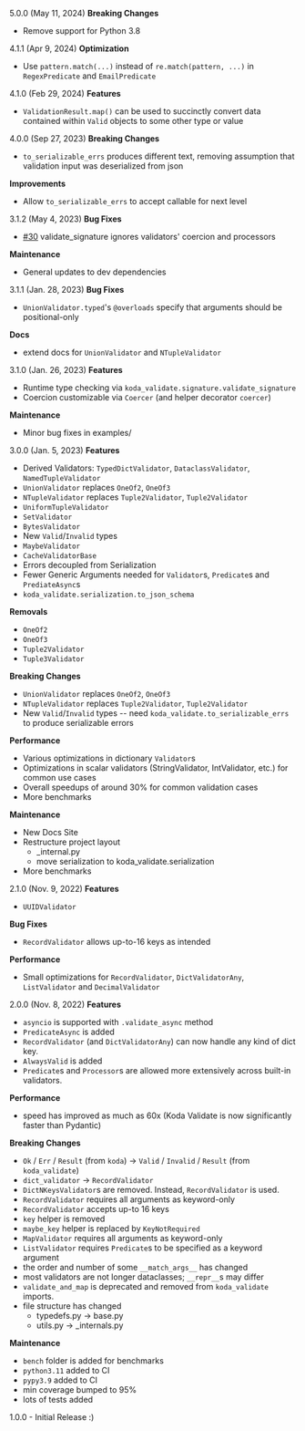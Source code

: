 5.0.0 (May 11, 2024)
**Breaking Changes**
- Remove support for Python 3.8 

4.1.1 (Apr 9, 2024)
**Optimization**
- Use `pattern.match(...)` instead of `re.match(pattern, ...)` in `RegexPredicate` and `EmailPredicate`

4.1.0 (Feb 29, 2024)
**Features**
- `ValidationResult.map()` can be used to succinctly convert data contained within `Valid` objects to some other type or value

4.0.0 (Sep 27, 2023)
**Breaking Changes**
- `to_serializable_errs` produces different text, removing assumption that validation input was deserialized from json

**Improvements**
- Allow `to_serializable_errs` to accept callable for next level

3.1.2 (May 4, 2023)
**Bug Fixes**
- [#30](https://github.com/keithasaurus/koda-validate/issues/30) validate_signature ignores validators' coercion and processors

**Maintenance**
- General updates to dev dependencies

3.1.1 (Jan. 28, 2023)
**Bug Fixes**
- `UnionValidator.typed`'s `@overloads` specify that arguments should be positional-only

**Docs**
- extend docs for `UnionValidator` and `NTupleValidator`

3.1.0 (Jan. 26, 2023)
**Features**
- Runtime type checking via `koda_validate.signature.validate_signature`
- Coercion customizable via `Coercer` (and helper decorator `coercer`)

**Maintenance**
- Minor bug fixes in examples/

3.0.0 (Jan. 5, 2023)
**Features**
- Derived Validators: `TypedDictValidator`, `DataclassValidator`, `NamedTupleValidator`
- `UnionValidator` replaces `OneOf2`, `OneOf3`
- `NTupleValidator` replaces `Tuple2Validator`, `Tuple2Validator`
- `UniformTupleValidator`
- `SetValidator`
- `BytesValidator`
- New `Valid`/`Invalid` types
- `MaybeValidator`
- `CacheValidatorBase`
- Errors decoupled from Serialization
- Fewer Generic Arguments needed for `Validator`s, `Predicate`s and `PrediateAsync`s
- `koda_validate.serialization.to_json_schema`

**Removals**
- `OneOf2`
- `OneOf3`
- `Tuple2Validator`
- `Tuple3Validator`

**Breaking Changes**
- `UnionValidator` replaces `OneOf2`, `OneOf3`
- `NTupleValidator` replaces `Tuple2Validator`, `Tuple2Validator` 
- New `Valid`/`Invalid` types -- need `koda_validate.to_serializable_errs` to produce serializable errors

**Performance**
- Various optimizations in dictionary `Validator`s
- Optimizations in scalar validators (StringValidator, IntValidator, etc.) for common use cases
- Overall speedups of around 30% for common validation cases
- More benchmarks

**Maintenance**
- New Docs Site
- Restructure project layout
  - _internal.py
  - move serialization to koda_validate.serialization
- More benchmarks

2.1.0 (Nov. 9, 2022)
**Features**
- `UUIDValidator`

**Bug Fixes**
- `RecordValidator` allows up-to-16 keys as intended

**Performance**
- Small optimizations for `RecordValidator`, `DictValidatorAny`, `ListValidator` and `DecimalValidator`

2.0.0 (Nov. 8, 2022)
**Features**
- `asyncio` is supported with `.validate_async` method
- `PredicateAsync` is added
- `RecordValidator` (and `DictValidatorAny`) can now handle any kind of dict key.
- `AlwaysValid` is added
- `Predicate`s and `Processor`s are allowed more extensively across built-in validators.


**Performance**
- speed has improved as much as 60x (Koda Validate is now significantly faster than Pydantic)

**Breaking Changes**
- `Ok` / `Err` / `Result` (from `koda`) -> `Valid` / `Invalid` / `Result` (from `koda_validate`) 
- `dict_validator` -> `RecordValidator`
- `DictNKeysValidator`s are removed. Instead, `RecordValidator` is used.
- `RecordValidator` requires all arguments as keyword-only
- `RecordValidator` accepts up-to 16 keys
- `key` helper is removed
- `maybe_key` helper is replaced by `KeyNotRequired`
- `MapValidator` requires all arguments as keyword-only
- `ListValidator` requires `Predicate`s to be specified as a keyword argument
- the order and number of some `__match_args__` has changed
- most validators are not longer dataclasses; `__repr__`s may differ
- `validate_and_map` is deprecated and removed from `koda_validate` imports.
- file structure has changed
  - typedefs.py -> base.py
  - utils.py -> _internals.py

**Maintenance**
- `bench` folder is added for benchmarks
- `python3.11` added to CI
- `pypy3.9` added to CI
- min coverage bumped to 95%
- lots of tests added

1.0.0 - Initial Release
:)